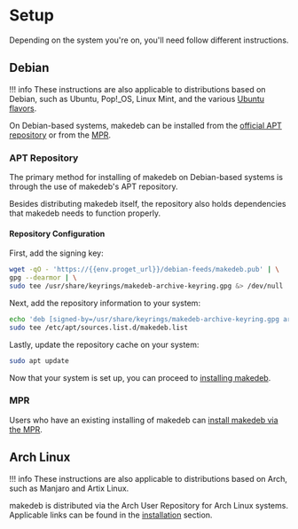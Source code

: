 # Setup
Depending on the system you're on, you'll need follow different instructions.

## Debian
!!! info
    These instructions are also applicable to distributions based on Debian, such as Ubuntu, Pop!_OS, Linux Mint, and the various [Ubuntu flavors](https://ubuntu.com/download/flavours).

On Debian-based systems, makedeb can be installed from the [official APT repository](./#apt-repository) or from the [MPR](./#mpr).

### APT Repository
The primary method for installing of makedeb on Debian-based systems is through the use of makedeb's APT repository.

Besides distributing makedeb itself, the repository also holds dependencies that makedeb needs to function properly.

#### Repository Configuration
First, add the signing key:

```sh linenums="1"
wget -qO - 'https://{{env.proget_url}}/debian-feeds/makedeb.pub' | \
gpg --dearmor | \
sudo tee /usr/share/keyrings/makedeb-archive-keyring.gpg &> /dev/null
```

Next, add the repository information to your system:

```sh linenums="1"
echo 'deb [signed-by=/usr/share/keyrings/makedeb-archive-keyring.gpg arch=all] https://{{env.proget_url}}/ makedeb main' | \
sudo tee /etc/apt/sources.list.d/makedeb.list
```

Lastly, update the repository cache on your system:

```sh linenums="1"
sudo apt update
```

Now that your system is set up, you can proceed to [installing makedeb](/home/installing/).

### MPR
Users who have an existing installing of makedeb can [install makedeb via the MPR](/home/installing/).

## Arch Linux
!!! info
    These instructions are also applicable to distributions based on Arch, such as Manjaro and Artix Linux.

makedeb is distributed via the Arch User Repository for Arch Linux systems. Applicable links can be found in the [installation](/home/installing/) section.
